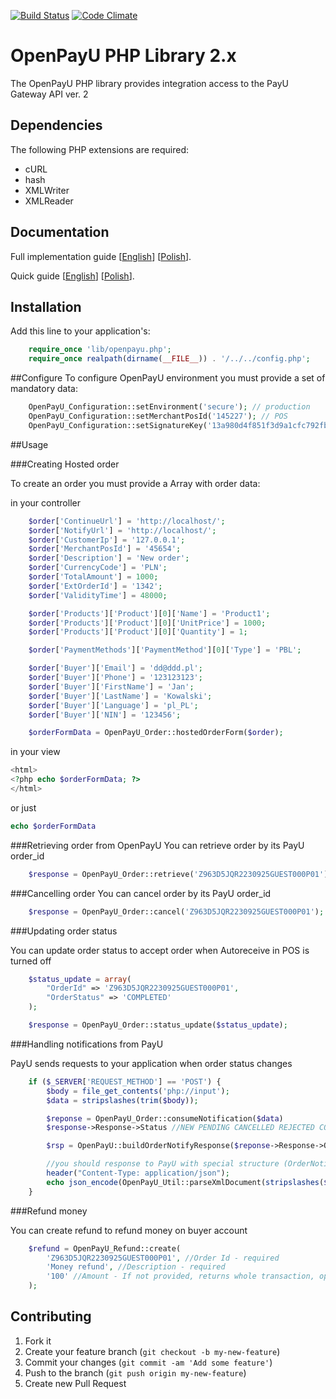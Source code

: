 [![Build Status](https://magnum.travis-ci.com/PayU/openpayu_php_sdk.png?token=JKaQyiwkWT1iqL9Lipsp&branch=master)](https://magnum.travis-ci.com/PayU/openpayu_php_sdk)
[![Code Climate](https://codeclimate.com/repos/524eb044f3ea00329815dff1/badges/885c2d52f25c02295344/gpa.png)](https://codeclimate.com/repos/524eb044f3ea00329815dff1/feed)

# OpenPayU PHP Library 2.x

The OpenPayU PHP library provides integration access to the PayU Gateway API ver. 2

## Dependencies

The following PHP extensions are required:

* cURL
* hash
* XMLWriter
* XMLReader

## Documentation

Full implementation guide [[English](http://www.payu.com/en/openpayu/guide.pdf)] [[Polish](http://www.payu.com/pl/openpayu/guide.pdf)].

Quick guide [[English](http://www.payu.com/en/openpayu/QuickGuide.pdf)] [[Polish](http://www.payu.com/pl/openpayu/QuickGuide.pdf)].


## Installation

Add this line to your application's:

```php
    require_once 'lib/openpayu.php';
    require_once realpath(dirname(__FILE__)) . '/../../config.php';
```

##Configure
  To configure OpenPayU environment you must provide a set of mandatory data:

```php
    OpenPayU_Configuration::setEnvironment('secure'); // production
    OpenPayU_Configuration::setMerchantPosId('145227'); // POS
    OpenPayU_Configuration::setSignatureKey('13a980d4f851f3d9a1cfc792fb1f5e50'); //second MD5 key
```

##Usage

###Creating Hosted order

   To create an order you must provide a Array with order data:

   in your controller
```php
    $order['ContinueUrl'] = 'http://localhost/';
    $order['NotifyUrl'] = 'http://localhost/';
    $order['CustomerIp'] = '127.0.0.1';
    $order['MerchantPosId'] = '45654';
    $order['Description'] = 'New order';
    $order['CurrencyCode'] = 'PLN';
    $order['TotalAmount'] = 1000;
    $order['ExtOrderId'] = '1342';
    $order['ValidityTime'] = 48000;

    $order['Products']['Product'][0]['Name'] = 'Product1';
    $order['Products']['Product'][0]['UnitPrice'] = 1000;
    $order['Products']['Product'][0]['Quantity'] = 1;

    $order['PaymentMethods']['PaymentMethod'][0]['Type'] = 'PBL';

    $order['Buyer']['Email'] = 'dd@ddd.pl';
    $order['Buyer']['Phone'] = '123123123';
    $order['Buyer']['FirstName'] = 'Jan';
    $order['Buyer']['LastName'] = 'Kowalski';
    $order['Buyer']['Language'] = 'pl_PL';
    $order['Buyer']['NIN'] = '123456';

    $orderFormData = OpenPayU_Order::hostedOrderForm($order);
```
  in your view
```php
<html>
<?php echo $orderFormData; ?>
</html>
```
  or just
```php
echo $orderFormData
```

###Retrieving order from OpenPayU
  You can retrieve order by its PayU order_id

```php
    $response = OpenPayU_Order::retrieve('Z963D5JQR2230925GUEST000P01');
```

###Cancelling order
  You can cancel order by its PayU order_id

```php
    $response = OpenPayU_Order::cancel('Z963D5JQR2230925GUEST000P01');
```

###Updating order status

  You can update order status to accept order when Autoreceive in POS is turned off

```php
    $status_update = array(
        "OrderId" => 'Z963D5JQR2230925GUEST000P01',
        "OrderStatus" => 'COMPLETED'
    );

    $response = OpenPayU_Order::status_update($status_update);
```

###Handling notifications from PayU

  PayU sends requests to your application when order status changes

```php
    if ($_SERVER['REQUEST_METHOD'] == 'POST') {
        $body = file_get_contents('php://input');
        $data = stripslashes(trim($body));

        $reponse = OpenPayU_Order::consumeNotification($data)
        $response->Response->Status //NEW PENDING CANCELLED REJECTED COMPLETED WAITING_FOR_CONFIRMATION

        $rsp = OpenPayU::buildOrderNotifyResponse($reponse->Response->Order->OrderId);

        //you should response to PayU with special structure (OrderNotifyResponse)
        header("Content-Type: application/json");
        echo json_encode(OpenPayU_Util::parseXmlDocument(stripslashes($rsp)));
    }
```

###Refund money

  You can create refund to refund money on buyer account

```php
    $refund = OpenPayU_Refund::create(
        'Z963D5JQR2230925GUEST000P01', //Order Id - required
        'Money refund', //Description - required
        '100' //Amount - If not provided, returns whole transaction, optional
    );
```

## Contributing

1. Fork it
2. Create your feature branch (`git checkout -b my-new-feature`)
3. Commit your changes (`git commit -am 'Add some feature'`)
4. Push to the branch (`git push origin my-new-feature`)
5. Create new Pull Request
